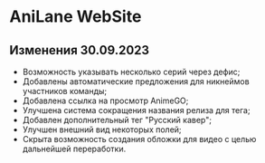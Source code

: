 # AniLane WebSite
## Изменения 30.09.2023
* Возможность указывать несколько серий через дефис;
* Добавлены автоматические предложения для никнеймов участников команды;
* Добавлена ссылка на просмотр AnimeGO;
* Улучшена система сокращения названия релиза для тега;
* Добавлен дополнительный тег "Русский кавер";
* Улучшен внешний вид некоторых полей;
* Скрыта возможность создания обложки для видео с целью дальнейшей переработки.

